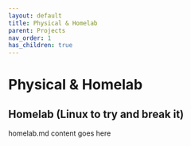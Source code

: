 ```yaml
---
layout: default
title: Physical & Homelab
parent: Projects
nav_order: 1
has_children: true
---
```


# Physical & Homelab

## Homelab (Linux to try and break it)

homelab.md content goes here
